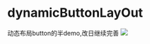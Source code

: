 # dynamicButtonLayOut
动态布局button的半demo,改日继续完善
![](https://ws4.sinaimg.cn/large/006tNc79gy1fhyk1ax27tj30ku12awgc.jpg)
